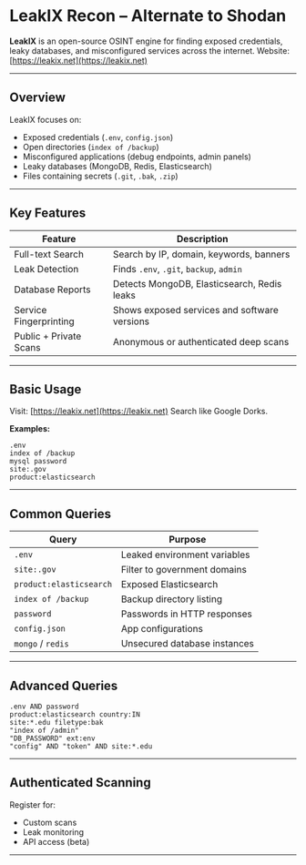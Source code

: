 
# LeakIX Recon – Alternate to Shodan

**LeakIX** is an open-source OSINT engine for finding exposed credentials, leaky databases, and misconfigured services across the internet.
Website: [https://leakix.net](https://leakix.net)

---

## Overview

LeakIX focuses on:

* Exposed credentials (`.env`, `config.json`)
* Open directories (`index of /backup`)
* Misconfigured applications (debug endpoints, admin panels)
* Leaky databases (MongoDB, Redis, Elasticsearch)
* Files containing secrets (`.git`, `.bak`, `.zip`)

---

## Key Features

| Feature                | Description                                  |
| ---------------------- | -------------------------------------------- |
| Full-text Search       | Search by IP, domain, keywords, banners      |
| Leak Detection         | Finds `.env`, `.git`, `backup`, `admin`      |
| Database Reports       | Detects MongoDB, Elasticsearch, Redis leaks  |
| Service Fingerprinting | Shows exposed services and software versions |
| Public + Private Scans | Anonymous or authenticated deep scans        |

---

## Basic Usage

Visit: [https://leakix.net](https://leakix.net)
Search like Google Dorks.

**Examples:**

```
.env
index of /backup
mysql password
site:.gov
product:elasticsearch
```

---

## Common Queries

| Query                   | Purpose                      |
| ----------------------- | ---------------------------- |
| `.env`                  | Leaked environment variables |
| `site:.gov`             | Filter to government domains |
| `product:elasticsearch` | Exposed Elasticsearch        |
| `index of /backup`      | Backup directory listing     |
| `password`              | Passwords in HTTP responses  |
| `config.json`           | App configurations           |
| `mongo` / `redis`       | Unsecured database instances |

---

## Advanced Queries

```
.env AND password
product:elasticsearch country:IN
site:*.edu filetype:bak
"index of /admin"
"DB_PASSWORD" ext:env
"config" AND "token" AND site:*.edu
```

---

## Authenticated Scanning

Register for:

* Custom scans
* Leak monitoring
* API access (beta)

---


